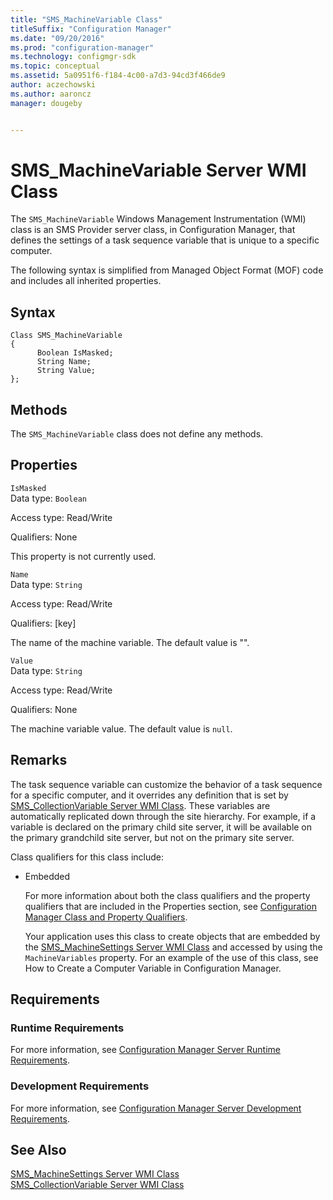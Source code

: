 ```yaml
---
title: "SMS_MachineVariable Class"
titleSuffix: "Configuration Manager"
ms.date: "09/20/2016"
ms.prod: "configuration-manager"
ms.technology: configmgr-sdk
ms.topic: conceptual
ms.assetid: 5a0951f6-f184-4c00-a7d3-94cd3f466de9
author: aczechowski
ms.author: aaroncz
manager: dougeby


---
```

# SMS_MachineVariable Server WMI Class
The `SMS_MachineVariable` Windows Management Instrumentation (WMI) class is an SMS Provider server class, in Configuration Manager, that defines the settings of a task sequence variable that is unique to a specific computer.  

 The following syntax is simplified from Managed Object Format (MOF) code and includes all inherited properties.  

## Syntax  

```  
Class SMS_MachineVariable  
{  
      Boolean IsMasked;  
      String Name;  
      String Value;  
};  
```  

## Methods  
 The `SMS_MachineVariable` class does not define any methods.  

## Properties  
 `IsMasked`  
 Data type: `Boolean`  

 Access type: Read/Write  

 Qualifiers: None  

 This property is not currently used.  

 `Name`  
 Data type: `String`  

 Access type: Read/Write  

 Qualifiers: [key]  

 The name of the machine variable. The default value is "".  

 `Value`  
 Data type: `String`  

 Access type: Read/Write  

 Qualifiers: None  

 The machine variable value. The default value is `null`.  

## Remarks  
 The task sequence variable can customize the behavior of a task sequence for a specific computer, and it overrides any definition that is set by [SMS_CollectionVariable Server WMI Class](../../../develop/reference/osd/sms_collectionvariable-server-wmi-class.md). These variables are automatically replicated down through the site hierarchy. For example, if a variable is declared on the primary child site server, it will be available on the primary grandchild site server, but not on the primary site server.  

 Class qualifiers for this class include:  

- Embedded  

  For more information about both the class qualifiers and the property qualifiers that are included in the Properties section, see [Configuration Manager Class and Property Qualifiers](../../../develop/reference/misc/class-and-property-qualifiers.md).  

  Your application uses this class to create objects that are embedded by the [SMS_MachineSettings Server WMI Class](../../../develop/reference/osd/sms_machinesettings-server-wmi-class.md) and accessed by using the `MachineVariables` property. For an example of the use of this class, see How to Create a Computer Variable in Configuration Manager.  

## Requirements  

### Runtime Requirements  
 For more information, see [Configuration Manager Server Runtime Requirements](../../../develop/core/reqs/server-runtime-requirements.md).  

### Development Requirements  
 For more information, see [Configuration Manager Server Development Requirements](../../../develop/core/reqs/server-development-requirements.md).  

## See Also  
 [SMS_MachineSettings Server WMI Class](../../../develop/reference/osd/sms_machinesettings-server-wmi-class.md)   
 [SMS_CollectionVariable Server WMI Class](../../../develop/reference/osd/sms_collectionvariable-server-wmi-class.md)
